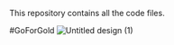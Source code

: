 This repository contains all the code files. 




#GoForGold
![Untitled design (1)](https://github.com/devrev-high/Final_Code/assets/93129101/f804b384-379e-4c75-a67f-edc0912dbebf)
